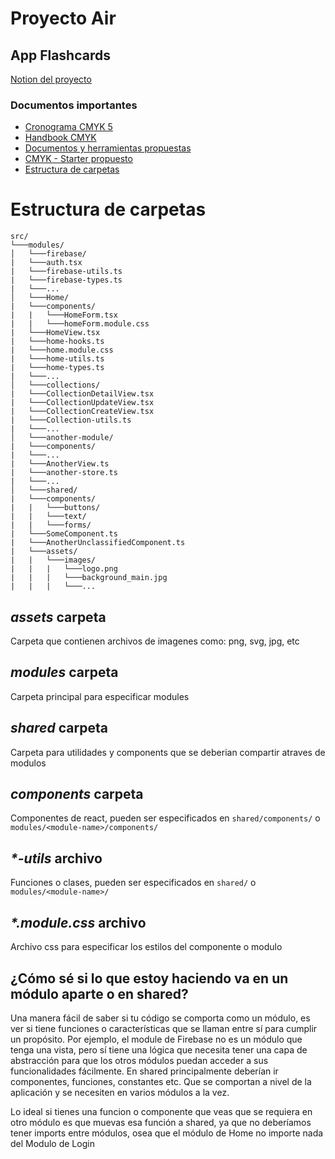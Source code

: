 # Proyecto Air

## App Flashcards

[Notion del proyecto](https://www.notion.so/hifrontendcafe/App-Flashcards-07ae6131573945cdae60bd0cab81bd64)

### Documentos importantes

- [Cronograma CMYK 5](https://www.notion.so/hifrontendcafe/Cronograma-CMYK-5-a07d7a873d884b5daa0299f948612e1c)
- [Handbook CMYK](https://servicedsgnclub.notion.site/servicedsgnclub/Handbook-CMYK-5-05e7d829e637488e92bda596d2ae365d)
- [Documentos y herramientas propuestas](https://hifrontendcafe.notion.site/Documentos-tiles-0f06b1283c2443e3a8edec08eaf2c8fc)
- [CMYK - Starter propuesto](https://github.com/rolivencia/cmyk-5-starter)
- [Estructura de carpetas](https://github.com/frontendcafe/air-flashcards/edit/main-feature/6-add-folder-structure-doc/README.md#estructura-de-carpetas)

# Estructura de carpetas
```
src/ 
└───modules/
│   └───firebase/
|	└───auth.tsx
|	└───firebase-utils.ts
|	└───firebase-types.ts
|	└───...
│   └───Home/
|	└───components/
|	|	└───HomeForm.tsx
|	|	└───homeForm.module.css
|	└───HomeView.tsx
|	└───home-hooks.ts
|	└───home.module.css
|	└───home-utils.ts
|	└───home-types.ts
|	└───...
│   └───collections/
|	└───CollectionDetailView.tsx
|	└───CollectionUpdateView.tsx
|	└───CollectionCreateView.tsx
|	└───Collection-utils.ts
|	└───...
│   └───another-module/
|	└───components/
|	└───...
|	└───AnotherView.ts
|	└───another-store.ts
|	└───...
│   └───shared/
|	└───components/
|	|	└───buttons/
|	|	└───text/
|	|	└───forms/
|	└───SomeComponent.ts
|	└───AnotherUnclassifiedComponent.ts
|	└───assets/
|	|	└───images/
|	|	|	└───logo.png
|	|	|	└───background_main.jpg
|	|	|	└───...
 ```

## *assets* carpeta
Carpeta que contienen archivos de imagenes como: png, svg, jpg, etc

## *modules* carpeta
Carpeta principal para especificar modules

## *shared* carpeta
Carpeta para utilidades y components que se deberian compartir atraves de modulos

## *components* carpeta
Componentes de react, pueden ser especificados en `shared/components/` o `modules/<module-name>/components/`

## *\*-utils* archivo
Funciones o clases, pueden ser especificados en `shared/` o `modules/<module-name>/`

## *\*.module.css* archivo
Archivo css para especificar los estilos del componente o modulo

## ¿Cómo sé si lo que estoy haciendo va en un módulo aparte o en shared?
Una manera fácil de saber si tu código se comporta como un módulo, es ver si tiene funciones o características que se llaman entre sí para cumplir un propósito. Por ejemplo, el module de Firebase no es un módulo que tenga una vista, pero sí tiene una lógica que necesita tener una capa de abstracción para que los otros módulos puedan acceder a sus funcionalidades fácilmente.
En shared principalmente deberían ir componentes, funciones, constantes etc. Que se comportan a nivel de la aplicación y se necesiten en varios módulos a la vez.

Lo ideal si tienes una funcion o componente que veas que se requiera en otro módulo es que muevas esa función a shared, ya que no deberíamos tener imports entre módulos, osea que el módulo de Home no importe nada del Modulo de Login  

